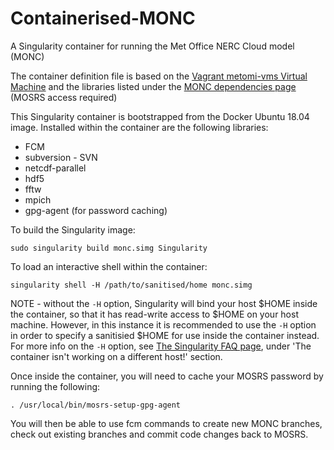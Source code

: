 # Containerised-MONC
A Singularity container for running the Met Office NERC Cloud model (MONC)

The container definition file is based on the [Vagrant metomi-vms Virtual Machine](https://github.com/metomi/metomi-vms) and the libraries listed under the [MONC dependencies page](https://code.metoffice.gov.uk/trac/monc/wiki/MoncDoc/MoncUserguide/MoncDependencies) (MOSRS access required)

This Singularity container is bootstrapped from the Docker Ubuntu 18.04 image. Installed within the container are the following libraries:

   * FCM
   * subversion - SVN
   * netcdf-parallel
   * hdf5
   * fftw
   * mpich
   * gpg-agent (for password caching) 
   
To build the Singularity image:

`sudo singularity build monc.simg Singularity`

To load an interactive shell within the container:

`singularity shell -H /path/to/sanitised/home monc.simg`

NOTE - without the `-H` option, Singularity will bind your host $HOME inside the container, so that it has read-write access to $HOME on your host machine. However, in this instance it is recommended to use the `-H` option in order to specify a sanitisied $HOME for use inside the container instead. For more info on the `-H` option, see [The Singularity FAQ page](https://singularity.lbl.gov/faq), under 'The container isn't working on a different host!' section.

Once inside the container, you will need to cache your MOSRS password by running the following:

`. /usr/local/bin/mosrs-setup-gpg-agent`

You will then be able to use fcm commands to create new MONC branches, check out existing branches and commit code changes back to MOSRS.
